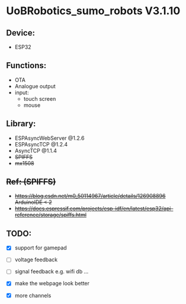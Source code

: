 # UoBRobotics_sumo_robots V3.1.10

## Device:
* ESP32

## Functions:
* OTA
* Analogue output
* input:
  * touch screen
  * mouse 

## Library:
* ESPAsyncWebServer @1.2.6
* ESPAsyncTCP @1.2.4
* AsyncTCP @1.1.4
* <del>SPIFFS
* <del>mx1508

## <del>Ref: (SPIFFS)
* <del>https://blog.csdn.net/m0_50114967/article/details/126908896 ArduinoIDE < 2
* <del>https://docs.espressif.com/projects/esp-idf/en/latest/esp32/api-reference/storage/spiffs.html

## TODO:
- [x] support for gamepad
- [ ] voltage feedback
- [ ] signal feedback e.g. wifi db ...
- [x] make the webpage look better
- [x] more channels

